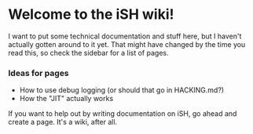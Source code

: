 # Welcome to the iSH wiki!

I want to put some technical documentation and stuff here, but I haven't actually gotten around to it yet. That might have changed by the time you read this, so check the sidebar for a list of pages.

### Ideas for pages

* How to use debug logging (or should that go in HACKING.md?)
* How the "JIT" actually works

If you want to help out by writing documentation on iSH, go ahead and create a page. It's a wiki, after all.